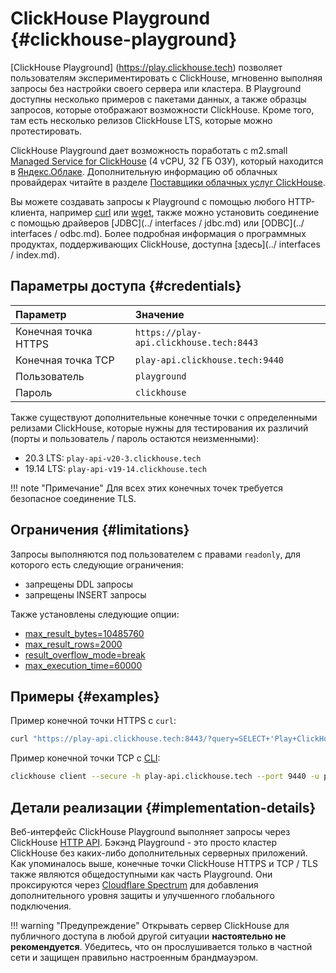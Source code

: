 # ClickHouse Playground {#clickhouse-playground}

[ClickHouse Playground] (https://play.clickhouse.tech) позволяет пользователям экспериментировать с ClickHouse, мгновенно выполняя запросы без настройки своего сервера или кластера.
В Playground доступны несколько примеров c пакетами данных, а также образцы запросов, которые отображают возможности ClickHouse. Кроме того, там есть несколько релизов ClickHouse LTS, которые можно протестировать.

ClickHouse Playground дает возможность поработать с m2.small [Managed Service for ClickHouse](https://cloud.yandex.com/services/managed-clickhouse) (4 vCPU, 32 ГБ ОЗУ), который находится в [Яндекс.Облаке](https://cloud.yandex.com/). Дополнительную информацию об облачных провайдерах читайте в разделе [Поставщики облачных услуг ClickHouse](../commercial/cloud.md).

Вы можете создавать запросы к Playground с помощью любого HTTP-клиента, например [curl](https://curl.haxx.se) или [wget](https://www.gnu.org/software/wget/), также можно установить соединение с помощью драйверов [JDBC](../ interfaces / jdbc.md) или [ODBC](../ interfaces / odbc.md). Более подробная информация о программных продуктах, поддерживающих ClickHouse, доступна [здесь](../ interfaces / index.md).

## Параметры доступа {#credentials}

| Параметр            | Значение                                |
|:--------------------|:----------------------------------------|
| Конечная точка HTTPS| `https://play-api.clickhouse.tech:8443` |
| Конечная точка TCP  | `play-api.clickhouse.tech:9440`         |
| Пользователь        | `playground`                            |
| Пароль              | `clickhouse`                            |

Также существуют дополнительные конечные точки с определенными релизами ClickHouse, которые нужны для тестирования их различий (порты и пользователь / пароль остаются неизменными):

-   20.3 LTS: `play-api-v20-3.clickhouse.tech`
-   19.14 LTS: `play-api-v19-14.clickhouse.tech`

!!! note "Примечание"
    Для всех этих конечных точек требуется безопасное соединение TLS.

## Ограничения {#limitations}

Запросы выполняются под пользователем с правами `readonly`, для которого есть следующие ограничения:
- запрещены DDL запросы
- запрещены INSERT запросы

Также установлены следующие опции:
- [max\_result\_bytes=10485760](../operations/settings/query_complexity/#max-result-bytes)
- [max\_result\_rows=2000](../operations/settings/query_complexity/#setting-max_result_rows)
- [result\_overflow\_mode=break](../operations/settings/query_complexity/#result-overflow-mode)
- [max\_execution\_time=60000](../operations/settings/query_complexity/#max-execution-time)

## Примеры {#examples}

Пример конечной точки HTTPS с `curl`:

``` bash
curl "https://play-api.clickhouse.tech:8443/?query=SELECT+'Play+ClickHouse\!';&user=playground&password=clickhouse&database=datasets"
```

Пример конечной точки TCP с [CLI](../interfaces/cli.md):

``` bash
clickhouse client --secure -h play-api.clickhouse.tech --port 9440 -u playground --password clickhouse -q "SELECT 'Play ClickHouse\!'"
```

## Детали реализации {#implementation-details}

Веб-интерфейс ClickHouse Playground выполняет запросы через ClickHouse [HTTP API](../interfaces/http.md).
Бэкэнд Playground - это просто кластер ClickHouse без каких-либо дополнительных серверных приложений. Как упоминалось выше, конечные точки ClickHouse HTTPS и TCP / TLS также являются общедоступными как часть Playground. Они проксируются через [Cloudflare Spectrum](https://www.cloudflare.com/products/cloudflare-spectrum/) для добавления дополнительного уровня защиты и улучшенного глобального подключения.

!!! warning "Предупреждение"
Открывать сервер ClickHouse для публичного доступа  в любой другой ситуации **настоятельно не рекомендуется**. Убедитесь, что он прослушивается только в частной сети и защищен правильно настроенным брандмауэром.